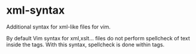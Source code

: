 # xml-syntax
Additional syntax  for xml-like files for vim.

By default Vim syntax for xml,xslt... files do not perform spellcheck of text inside the tags.
With this syntax, spellcheck is done within tags.
